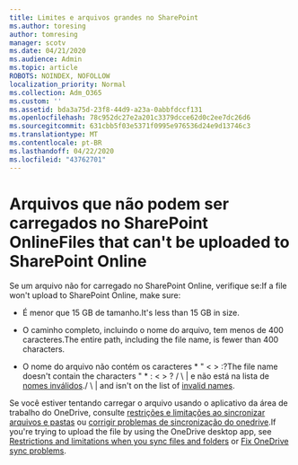 ```yaml
---
title: Limites e arquivos grandes no SharePoint
ms.author: toresing
author: tomresing
manager: scotv
ms.date: 04/21/2020
ms.audience: Admin
ms.topic: article
ROBOTS: NOINDEX, NOFOLLOW
localization_priority: Normal
ms.collection: Adm_O365
ms.custom: ''
ms.assetid: bda3a75d-23f8-44d9-a23a-0abbfdccf131
ms.openlocfilehash: 78c952dc27e2a201c3379dcce62d0c2ee7dc26d6
ms.sourcegitcommit: 631cbb5f03e5371f0995e976536d24e9d13746c3
ms.translationtype: MT
ms.contentlocale: pt-BR
ms.lasthandoff: 04/22/2020
ms.locfileid: "43762701"
---
```

# <a name="files-that-cant-be-uploaded-to-sharepoint-online"></a><span data-ttu-id="48454-102">Arquivos que não podem ser carregados no SharePoint Online</span><span class="sxs-lookup"><span data-stu-id="48454-102">Files that can't be uploaded to SharePoint Online</span></span>

<span data-ttu-id="48454-103">Se um arquivo não for carregado no SharePoint Online, verifique se:</span><span class="sxs-lookup"><span data-stu-id="48454-103">If a file won't upload to SharePoint Online, make sure:</span></span>
  
- <span data-ttu-id="48454-104">É menor que 15 GB de tamanho.</span><span class="sxs-lookup"><span data-stu-id="48454-104">It's less than 15 GB in size.</span></span>
    
- <span data-ttu-id="48454-105">O caminho completo, incluindo o nome do arquivo, tem menos de 400 caracteres.</span><span class="sxs-lookup"><span data-stu-id="48454-105">The entire path, including the file name, is fewer than 400 characters.</span></span>
    
- <span data-ttu-id="48454-106">O nome do arquivo não contém os caracteres \* " \< \> :?</span><span class="sxs-lookup"><span data-stu-id="48454-106">The file name doesn't contain the characters " \* : \< \> ?</span></span> <span data-ttu-id="48454-107">/ \ | e não está na lista de [nomes inválidos](https://go.microsoft.com/fwlink/?linkid=866430).</span><span class="sxs-lookup"><span data-stu-id="48454-107">/ \ | and isn't on the list of [invalid names](https://go.microsoft.com/fwlink/?linkid=866430).</span></span>
    
<span data-ttu-id="48454-108">Se você estiver tentando carregar o arquivo usando o aplicativo da área de trabalho do OneDrive, consulte [restrições e limitações ao sincronizar arquivos e pastas](httpsbv://go.microsoft.com/fwlink/p/?LinkID=717734) ou [corrigir problemas de sincronização do onedrive](https://go.microsoft.com/fwlink/?linkid=866431).</span><span class="sxs-lookup"><span data-stu-id="48454-108">If you're trying to upload the file by using the OneDrive desktop app, see [Restrictions and limitations when you sync files and folders](httpsbv://go.microsoft.com/fwlink/p/?LinkID=717734) or [Fix OneDrive sync problems](https://go.microsoft.com/fwlink/?linkid=866431).</span></span>
  

